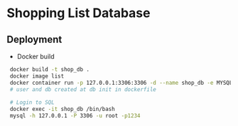 # Shopping List Database

## Deployment
* Docker build
```bash
 docker build -t shop_db .
 docker image list
 docker container run -p 127.0.0.1:3306:3306 -d --name shop_db -e MYSQL_ROOT_PASSWORD=1234 shop_db
 # user and db created at db init in dockerfile
 
 # Login to SQL
 docker exec -it shop_db /bin/bash
 mysql -h 127.0.0.1 -P 3306 -u root -p1234
```
